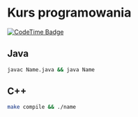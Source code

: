 # Kurs programowania

[![CodeTime Badge](https://img.shields.io/endpoint?style=for-the-badge&color=222&url=https%3A%2F%2Fapi.codetime.dev%2Fshield%3Fid%3D30304%26project%3Dkp_lab%26in=0)](https://codetime.dev)

## Java

```bash
javac Name.java && java Name
```

## C++

```bash
make compile && ./name
```
